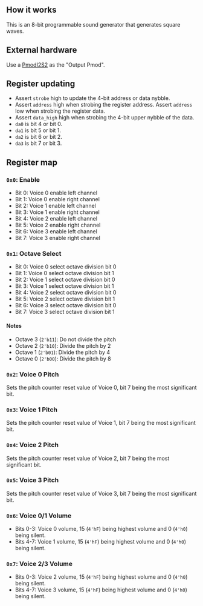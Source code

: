 <!---

This file is used to generate your project datasheet. Please fill in the information below and delete any unused
sections.

You can also include images in this folder and reference them in the markdown. Each image must be less than
512 kb in size, and the combined size of all images must be less than 1 MB.
-->

## How it works

This is an 8-bit programmable sound generator that generates square waves.

## External hardware

Use a [PmodI2S2][pmodi2s2] as the "Output Pmod".

[pmodi2s2]: https://digilent.com/reference/pmod/pmodi2s2/reference-manual

## Register updating

- Assert `strobe` high to update the 4-bit address or data nybble.
- Assert `address` high when strobing the register address. Assert `address` low when strobing the register data.
- Assert `data_high` high when strobing the 4-bit upper nybble of the data. 
- `da0` is bit 4 or bit 0.
- `da1` is bit 5 or bit 1.
- `da2` is bit 6 or bit 2.
- `da3` is bit 7 or bit 3.

## Register map

### `0x0`: Enable
- Bit 0: Voice 0 enable left channel
- Bit 1: Voice 0 enable right channel
- Bit 2: Voice 1 enable left channel
- Bit 3: Voice 1 enable right channel
- Bit 4: Voice 2 enable left channel
- Bit 5: Voice 2 enable right channel
- Bit 6: Voice 3 enable left channel
- Bit 7: Voice 3 enable right channel
### `0x1`: Octave Select
- Bit 0: Voice 0 select octave division bit 0
- Bit 1: Voice 0 select octave division bit 1
- Bit 2: Voice 1 select octave division bit 0
- Bit 3: Voice 1 select octave division bit 1
- Bit 4: Voice 2 select octave division bit 0
- Bit 5: Voice 2 select octave division bit 1
- Bit 6: Voice 3 select octave division bit 0
- Bit 7: Voice 3 select octave division bit 1
#### Notes
- Octave 3 (`2'b11`): Do not divide the pitch
- Octave 2 (`2'b10`): Divide the pitch by 2
- Octave 1 (`2'b01`): Divide the pitch by 4
- Octave 0 (`2'b00`): Divide the pitch by 8
### `0x2`: Voice 0 Pitch
Sets the pitch counter reset value of Voice 0, bit 7 being the most significant bit.
### `0x3`: Voice 1 Pitch
Sets the pitch counter reset value of Voice 1, bit 7 being the most significant bit.
### `0x4`: Voice 2 Pitch
Sets the pitch counter reset value of Voice 2, bit 7 being the most significant bit.
### `0x5`: Voice 3 Pitch
Sets the pitch counter reset value of Voice 3, bit 7 being the most significant bit.
### `0x6`: Voice 0/1 Volume
- Bits 0-3: Voice 0 volume, 15 (`4'hF`) being highest volume and 0 (`4'h0`) being silent.
- Bits 4-7: Voice 1 volume, 15 (`4'hF`) being highest volume and 0 (`4'h0`) being silent.
### `0x7`: Voice 2/3 Volume
- Bits 0-3: Voice 2 volume, 15 (`4'hF`) being highest volume and 0 (`4'h0`) being silent.
- Bits 4-7: Voice 3 volume, 15 (`4'hF`) being highest volume and 0 (`4'h0`) being silent.